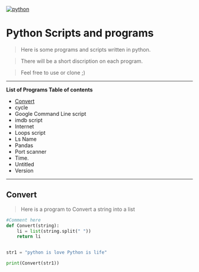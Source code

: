<a href="http://fvcproductions.com"><img src="https://www.python.org/static/opengraph-icon-200x200.png" title="python" alt="python"></a>

<!-- added link for image above  -->


# Python Scripts and programs 

> Here is some programs and scripts written in python.

> There will be a short discription on each program. 

> Feel free to use or clone ;)

---

**List of Programs Table of contents**

- [Convert](#convert)
- cycle
- Google Command Line script
- imdb script
- Internet 
- Loops script
- Ls Name
- Pandas 
- Port scanner
- Time.
- Untitled
- Version 

---

## Convert
> Here is a program to Convert a string into a list 

```Python
#Comment here 
def Convert(string):
    li = list(string.split(" "))
    return li


str1 = "python is love Python is life"

print(Convert(str1)) 
```

